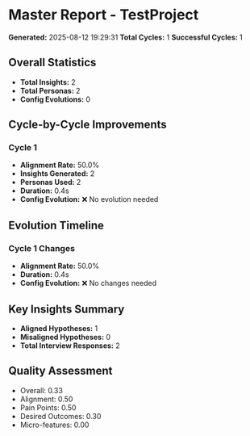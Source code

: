 # Master Report - TestProject

**Generated:** 2025-08-12 19:29:31
**Total Cycles:** 1
**Successful Cycles:** 1

## Overall Statistics

- **Total Insights:** 2
- **Total Personas:** 2
- **Config Evolutions:** 0

## Cycle-by-Cycle Improvements

### Cycle 1

- **Alignment Rate:** 50.0%
- **Insights Generated:** 2
- **Personas Used:** 2
- **Duration:** 0.4s
- **Config Evolution:** ❌ No evolution needed

## Evolution Timeline

### Cycle 1 Changes

- **Alignment Rate:** 50.0%
- **Duration:** 0.4s
- **Config Evolution:** ❌ No changes needed

## Key Insights Summary

- **Aligned Hypotheses:** 1
- **Misaligned Hypotheses:** 0
- **Total Interview Responses:** 2


## Quality Assessment

- Overall: 0.33
- Alignment: 0.50
- Pain Points: 0.50
- Desired Outcomes: 0.30
- Micro-features: 0.00

